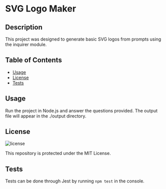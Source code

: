 
  # SVG Logo Maker

  ## Description
  
  This project was designed to generate basic SVG logos from prompts using the inquirer module.
  
  ## Table of Contents
  
  - [Usage](#usage)
  - [License](#license)
  - [Tests](#tests)
  
  ## Usage
  
  Run the project in Node.js and answer the questions provided. The output file will appear in the ./output directory.
  
  ## License
  
  ![license](https://img.shields.io/badge/License-MIT-blue)
  
  This repository is protected under the MIT License.

  ## Tests
  
  Tests can be done through Jest by running `npm test` in the console.
  
